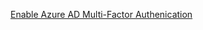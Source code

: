 [Enable Azure AD Multi-Factor Authenication](https://learn.microsoft.com/en-us/azure/active-directory/authentication/tutorial-enable-azure-mfa)
